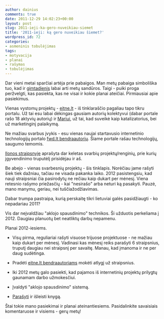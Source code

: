 ```yaml
---
author: dainius
comments: true
date: 2011-12-29 14:02:23+00:00
layout: post
slug: 2011-ieji-ka-gero-nuveikiau-siemet
title: '2011-ieji: ką gero nuveikiau šiemet?'
wordpress_id: 72
categories:
- asmeninis tobulėjimas
tags:
- motyvacija
- planai
- rašymas
- tobulėjimas
---
```




Dar vieni metai sparčiai artėja prie pabaigos. Man metų pabaiga simboliška tuo, kad ir [gimtadienis](http://30dienu.lt/trisdesimt-sesi/) labai arti metų sandūros. Taigi - puiki proga peržvelgti, kas pasiekta, kas ne visai ir kokie planai ateičiai. Pirmiausiai apie pasiekimus.

Vienas vystomų projektų - [eitne.lt](http://eitne.lt) - iš tinklaraščio pagaliau tapo tikru portalu. Už tai esu labai dėkingas gausiam autorių kolektyvui (dabar portale rašo 18 aktyvių autorių) ir [Mariui](http://asmeninis.blogr.lt/), už tai, kad suveikė kaip katalizatorius, bei už marketinginį palaikymą.


Ne mažiau svarbus įvykis - esu vienas naujai startavusio internetinio technologijų portalo [fwd.lt bendraautorių](http://fwd.lt). Šiame portale rašau technologijų, saugumo temomis.

[Ilonos straipsnyje](http://eitne.lt/2011/2011-metai-gruodis/) aprašyta dar keletas svarbių projektų/renginių, prie kurių įgyvendinimo truputėlį prisidėjau ir aš.

Be abejo - vienas svarbesnių projektų - šis tinklapis. Norėčiau jame rašyti šiek tiek dažniau, tačiau ne visada pakanka laiko. 2012 pasistengsiu, kad nauji straipsniai čia pasirodytų ne rečiau kaip dukart per mėnesį. Viena retesnio rašymo priežasčių - kai "nesirašo" arba neturi ką pasakyti. Pauzė, mano manymu, geriau, nei tuščiažodžiavimas.

Dabar trumpa pastraipa, kurią perskaitę tikri lietuviai galės pasidžiaugti - ko nepadariau 2011?

Vis dar neįvaldžiau "aklojo spausdinimo" technikos. Ši užduotis perkeliama į 2012. Daugiau planuotų bet neatliktų darbų nepamenu.

Planai 2012-iesiems.



	
  * Visų pirma, reguliariai rašyti visuose trijuose projektuose - ne mažiau kaip dukart per mėnesį. Vadinasi kas mėnesį reiks parašyti 6 straipsnius, truputį daugiau nei straipsnį per savaitę. Manau, kad įmanoma ir ne per daug sudėtinga.

	
  * Pradėti [eitne.lt bendraautoriams](http://eitne.lt/autoriai/) mokėti atlygį už straipsnius.

	
  * Iki 2012 metų galo pasiekti, kad pajamos iš internetinių projektų prilygtų gaunamam darbo užmokesčiui.

	
  * Įvaldyti "aklojo spausdinimo" sistemą.

	
  * [Parašyti](http://30dienu.lt/kaip-parasyti-knyga-per-30-dienu/) ir išleisti knygą.


Štai tokie mano pasiekimai ir planai ateinantiesiems. Pasidalinkite savaisiais komentaruose ir visiems - gerų metų!
